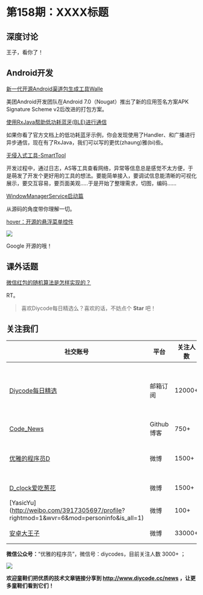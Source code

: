 # 第158期：XXXX标题

## 深度讨论

[]()

王子，看你了！

## Android开发

[新一代开源Android渠道包生成工具Walle]()

美团Android开发团队在Android 7.0（Nougat）推出了新的应用签名方案APK Signature Scheme v2后改进的打包方案。

[使用RxJava帮助低功耗蓝牙(BLE)进行通信](https://gold.xitu.io/post/583a9cfac59e0d006b3b597d)

如果你看了官方文档上的低功耗蓝牙示例，你会发现使用了Handler、和广播进行异步通信，现在有了RxJava，我们可以写的更优(zhaung)雅(bi)些。

[无侵入式工具-SmartTool](https://gold.xitu.io/post/587885e11b69e6006bd901e7)

开发过程中，通过日志，AS等工具查看网络，异常等信息总是感觉不太方便，于是萌发了开发个更好用的工具的想法。要能简单接入，要调试信息能清晰的可视化展示，要交互容易，要页面美观.....于是开始了整理需求，切图，编码......

[WindowManagerService启动篇](http://gityuan.com/2017/01/08/windowmanger/)

从源码的角度带你理解一切。

[hover：开源的悬浮菜单控件](https://github.com/google/hover)

![](https://raw.githubusercontent.com/matthew-carroll/hover/gh-pages/images/screenrecords/hover-demo-screenrecord.gif)

Google 开源的哦！

## 课外话题

[微信红包的随机算法是怎样实现的？](https://www.zhihu.com/question/22625187)

RT。

> 喜欢Diycode每日精选么？喜欢的话，不妨点个 **Star** 吧！

## 关注我们

| 社交账号  |  平台  | 关注人数 | 说明 |
| -------- | -------- | -------- | -------- |
| [Diycode每日精选](http://list.qq.com/cgi-bin/qf_invite?id=d469993d2c888e971c0fbb2309c4d84256968386b126b967)|   邮箱订阅  | 12000+ | 每日分享一次Android、iOS、Swfit技术干货  |
| [Code_News](https://github.com/DiyCodes/code_news) |    Github博客  |750+ | 每日邮件推送列表  |
| [优雅的程序员D](http://weibo.com/u/5891258264) |   微博  | 1500+ | 官方微博，每日分享开源信息  |
| [D_clock爱吃葱花](http://weibo.com/u/2480694892)  |   微博  | 1500+ | 日报发起人  |
|[YasicYu](http://weibo.com/3917305697/profile? rightmod=1&wvr=6&mod=personinfo&is_all=1)  |   微博  | 100+ | 日报发起人  |
|[安卓大王子](http://weibo.com/apkbus/)   |   微博  | 33000+ | 日报发起人  |

**微信公众号：**“优雅的程序员”，微信号：diycodes，目前关注人数 3000+ ；

![](http://upload-images.jianshu.io/upload_images/1846413-b42abfa70f909099.jpg?imageMogr2/auto-orient/strip%7CimageView2/2/w/1240)

**欢迎童鞋们把优质的技术文章链接分享到 http://www.diycode.cc/news ，让更多童鞋们看到它们！**